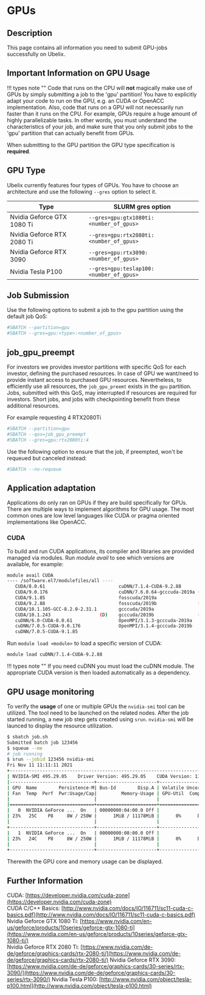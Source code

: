 # GPUs

## Description

This page contains all information you need to submit GPU-jobs successfully on Ubelix.

## Important Information on GPU Usage

!!! types note ""
    Code that runs on the CPU will **not** magically make use of GPUs by simply submitting a job to the 'gpu' partition! You have to explicitly adapt your code to run on the GPU, e.g. an CUDA or OpenACC implementation. Also, code that runs on a GPU will not necessarily run faster than it runs on the CPU. For example, GPUs require a huge amount of highly parallelizable tasks. In other words, you must understand the characteristics of your job, and make sure that you only submit jobs to the 'gpu' partition that can actually benefit from GPUs.

When submitting to the GPU partition the GPU type specification is **required**. 

## GPU Type

Ubelix currently features four types of GPUs. You have to choose an architecture and use the following `--gres` option to select it.

| Type | SLURM gres option |
| ---- | ----------------- | 
| Nvidia Geforce GTX 1080 Ti | `--gres=gpu:gtx1080ti:<number_of_gpus>` |
| Nvidia Geforce RTX 2080 Ti | `--gres=gpu:rtx2080ti:<number_of_gpus>` |
| Nvidia Geforce RTX 3090 | `--gres=gpu:rtx3090:<number_of_gpus>` |
| Nvidia Tesla P100 | `--gres=gpu:teslap100:<number_of_gpus>` |


## Job Submission

Use the following options to submit a job to the gpu partition using the default job QoS:

```Bash
#SBATCH --partition=gpu
#SBATCH --gres=gpu:<type>:<number_of_gpus>
```


## job_gpu_preempt
For investors we provides investor partitions with specific QoS for each investor, defining the purchased resources. In case of GPU we want/need to provide instant access to purchased GPU resources. Nevertheless, to efficiently use all resources, the `job_gpu_preemt` exists in the `gpu` partition. Jobs, submitted with this QoS, may interrupted if resources are required for investors. Short jobs, and jobs with checkpointing benefit from these additional resources. 

For example requesting 4 RTX2080Ti
```Bash
#SBATCH --partition=gpu
#SBATCH --qos=job_gpu_preempt
#SBATCH --gres=gpu:rtx2080ti:4
```


Use the following option to ensure that the job, if preempted, won't be requeued but canceled instead:

```Bash
#SBATCH --no-requeue
```

## Application adaptation

Applications do only ran on GPUs if they are build specifically for GPUs. There are multiple ways to implement algorithms for GPU usage. The most common ones are low level languages like CUDA or pragma oriented implementations like OpenACC. 

### CUDA
To build and run CUDA applications, its compiler and libraries are provided managed via modules. Run _module avail_ to see which versions are available, for example:

```Bash
module avail CUDA
---- /software.el7/modulefiles/all ----
   CUDA/8.0.61                           cuDNN/7.1.4-CUDA-9.2.88
   CUDA/9.0.176                          cuDNN/7.6.0.64-gcccuda-2019a (D)
   CUDA/9.1.85                           fosscuda/2019a
   CUDA/9.2.88                           fosscuda/2019b               (D)
   CUDA/10.1.105-GCC-8.2.0-2.31.1        gcccuda/2019a
   CUDA/10.1.243                  (D)    gcccuda/2019b                (D)
   cuDNN/6.0-CUDA-8.0.61                 OpenMPI/3.1.3-gcccuda-2019a
   cuDNN/7.0.5-CUDA-9.0.176              OpenMPI/3.1.4-gcccuda-2019b
   cuDNN/7.0.5-CUDA-9.1.85
```

Run `module load <module>` to load a specific version of CUDA:

```Bash
module load cuDNN/7.1.4-CUDA-9.2.88
```

!!! types note ""
    If you need cuDNN you must load the cuDNN module. The appropriate CUDA version is then loaded automatically as a dependency.

## GPU usage monitoring

To verify the **usage** of one or multiple GPUs the `nvidia-smi` tool can be utilized. The tool need to be launched on the related nodes. After the job started running, a new job step gets created using `srun`. `nvidia-smi` will be launced to display the resource utilization. 

```Bash
$ sbatch job.sh
Submitted batch job 123456
$ squeue --me
# job running
$ srun --jobid 123456 nvidia-smi
Fri Nov 11 11:11:11 2021
+-----------------------------------------------------------------------------+
| NVIDIA-SMI 495.29.05    Driver Version: 495.29.05    CUDA Version: 11.5     |
|-------------------------------+----------------------+----------------------+
| GPU  Name        Persistence-M| Bus-Id        Disp.A | Volatile Uncorr. ECC |
| Fan  Temp  Perf  Pwr:Usage/Cap|         Memory-Usage | GPU-Util  Compute M. |
|                               |                      |               MIG M. |
|===============================+======================+======================|
|   0  NVIDIA GeForce ...  On   | 00000000:04:00.0 Off |                  N/A |
| 23%   25C    P8     8W / 250W |      1MiB / 11178MiB |      0%      Default |
|                               |                      |                  N/A |
+-------------------------------+----------------------+----------------------+
|   1  NVIDIA GeForce ...  On   | 00000000:08:00.0 Off |                  N/A |
| 23%   24C    P8     8W / 250W |      1MiB / 11178MiB |      0%      Default |
|                               |                      |                  N/A |
+-------------------------------+----------------------+----------------------+
```
Therewith the GPU core and memory usage can be displayed. 

## Further Information

CUDA: [https://developer.nvidia.com/cuda-zone](https://developer.nvidia.com/cuda-zone)  
CUDA C/C++ Basics: [http://www.nvidia.com/docs/IO/116711/sc11-cuda-c-basics.pdf](http://www.nvidia.com/docs/IO/116711/sc11-cuda-c-basics.pdf)  
Nvidia Geforce GTX 1080 Ti: [https://www.nvidia.com/en-us/geforce/products/10series/geforce-gtx-1080-ti](https://www.nvidia.com/en-us/geforce/products/10series/geforce-gtx-1080-ti/)  
Nvidia Geforce RTX 2080 Ti: [https://www.nvidia.com/de-de/geforce/graphics-cards/rtx-2080-ti/](https://www.nvidia.com/de-de/geforce/graphics-cards/rtx-2080-ti/)
Nvidia Geforce RTX 3090: [https://www.nvidia.com/de-de/geforce/graphics-cards/30-series/rtx-3090/](https://www.nvidia.com/de-de/geforce/graphics-cards/30-series/rtx-3090/)
Nvidia Tesla P100: [http://www.nvidia.com/object/tesla-p100.html](http://www.nvidia.com/object/tesla-p100.html)

